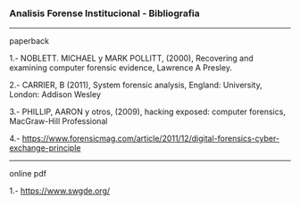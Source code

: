 ### Analisis Forense Institucional - Bibliografia
----
paperback

 1.- NOBLETT. MICHAEL y MARK POLLITT, (2000), Recovering and examining computer forensic evidence, Lawrence A Presley.
  
 2.- CARRIER, B (2011), System forensic analysis, England: University, London: Addison Wesley
 
 3.- PHILLIP, AARON y otros, (2009), hacking exposed: computer forensics, MacGraw-Hill Professional
 
 4.- https://www.forensicmag.com/article/2011/12/digital-forensics-cyber-exchange-principle

-----
online pdf

1.- https://www.swgde.org/

